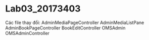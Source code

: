 # Lab03_20173403
Các file thay đổi: 
AdminMediaPageController
AdminMediaListPane
AdminBookPageController
BookEditController
OMSAdmin
OMSAdminController
